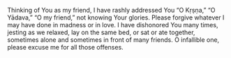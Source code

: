 Thinking of You as my friend, I have rashly addressed You “O Kṛṣṇa,” “O Yādava,” “O my friend,” not knowing Your glories. Please forgive whatever I may have done in madness or in love. I have dishonored You many times, jesting as we relaxed, lay on the same bed, or sat or ate together, sometimes alone and sometimes in front of many friends. O infallible one, please excuse me for all those offenses.